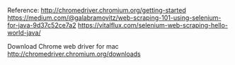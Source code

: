 Reference:
http://chromedriver.chromium.org/getting-started
https://medium.com/@galabramovitz/web-scraping-101-using-selenium-for-java-9d37c52ce7a2
https://vitalflux.com/selenium-web-scraping-hello-world-java/

Download Chrome web driver for mac
http://chromedriver.chromium.org/downloads



